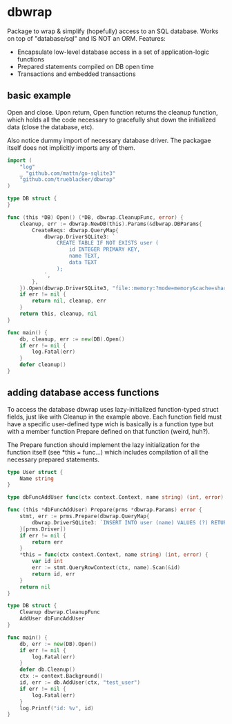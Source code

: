 # dbwrap

Package to wrap & simplify (hopefully) access to an SQL database. Works on top of "database/sql" and IS NOT an ORM.
Features:

* Encapsulate low-level database access in a set of application-logic functions
* Prepared statements compiled on DB open time
* Transactions and embedded transactions

## basic example

Open and close. Upon return, Open function returns the cleanup function, which holds all the code necessary to gracefully shut down the initialized data (close the database, etc).

Also notice dummy import of necessary database driver. The packagae itself does not implicitly imports any of them.

```go
import (
	"log"
	_ "github.com/mattn/go-sqlite3"
	"github.com/trueblacker/dbwrap"
)

type DB struct {
}

func (this *DB) Open() (*DB, dbwrap.CleanupFunc, error) {
	cleanup, err := dbwrap.NewDB(this).Params(&dbwrap.DBParams{
		CreateReqs: dbwrap.QueryMap{
			dbwrap.DriverSQLite3: `
				CREATE TABLE IF NOT EXISTS user (
					id INTEGER PRIMARY KEY,
					name TEXT,
					data TEXT
				);
			`,
		},
	}).Open(dbwrap.DriverSQLite3, "file::memory:?mode=memory&cache=shared")
	if err != nil {
		return nil, cleanup, err
	}
	return this, cleanup, nil
}

func main() {
	db, cleanup, err := new(DB).Open()
	if err != nil {
		log.Fatal(err)
	}
	defer cleanup()
}
```

## adding database access functions

To access the database dbwrap uses lazy-initialized function-typed struct fields, just like with Cleanup in the example above.
Each function field must have a specific user-defined type wich is basically is a function type but with a member function Prepare defined on that function (weird, huh?).

The Prepare function should implement the lazy initialization for the function itself (see *this = func...) which includes compilation of all the necessary prepared statements.

```go
type User struct {
	Name string
}

type dbFuncAddUser func(ctx context.Context, name string) (int, error)

func (this *dbFuncAddUser) Prepare(prms *dbwrap.Params) error {
	stmt, err := prms.Prepare(dbwrap.QueryMap{
		dbwrap.DriverSQLite3: `INSERT INTO user (name) VALUES (?) RETURNING id`,
	}[prms.Driver])
	if err != nil {
		return err
	}
	*this = func(ctx context.Context, name string) (int, error) {
		var id int
		err := stmt.QueryRowContext(ctx, name).Scan(&id)
		return id, err
	}
	return nil
}

type DB struct {
	Cleanup dbwrap.CleanupFunc
	AddUser dbFuncAddUser
}

func main() {
	db, err := new(DB).Open()
	if err != nil {
		log.Fatal(err)
	}
	defer db.Cleanup()
	ctx := context.Background()
	id, err := db.AddUser(ctx, "test_user")
	if err != nil {
		log.Fatal(err)
	}
	log.Printf("id: %v", id)
}
```
